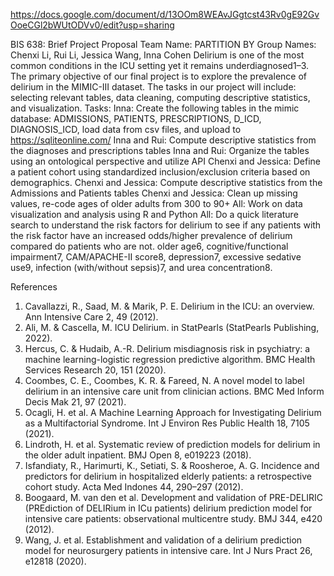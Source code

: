https://docs.google.com/document/d/13OOm8WEAvJGgtcst43Rv0gE92GvOoeCGl2bWUtODVv0/edit?usp=sharing

BIS 638: Brief Project Proposal
Team Name: PARTITION BY
Group Names: Chenxi Li, Rui Li, Jessica Wang, Inna Cohen
Delirium is one of the most common conditions in the ICU setting yet it remains underdiagnosed1–3. The primary objective of our final project is to explore the prevalence of delirium in the MIMIC-III dataset. The tasks in our project will include: selecting relevant tables, data cleaning, computing descriptive statistics, and visualization.
Tasks:
Inna: Create the following tables in the mimic database: ADMISSIONS, PATIENTS, PRESCRIPTIONS, D_ICD, DIAGNOSIS_ICD, load data from csv files, and upload to https://sqliteonline.com/
Inna and Rui: Compute descriptive statistics from the diagnoses and prescriptions tables
Inna and Rui: Organize the tables using an ontological perspective and utilize API 
Chenxi and Jessica: Define a patient cohort using standardized inclusion/exclusion criteria based on demographics.
Chenxi and Jessica: Compute descriptive statistics from the Admissions and Patients tables
Chenxi and Jessica: Clean up missing values, re-code ages of older adults from 300 to 90+
All: Work on data visualization and analysis using R and Python
All: Do a quick literature search to understand the risk factors for delirium to see if any patients with the risk factor have an increased odds/higher prevalence of delirium compared do patients who are not.  older age6, cognitive/functional impairment7, CAM/APACHE-II score8, depression7, excessive sedative use9, infection (with/without sepsis)7, and urea concentration8.
 
 

 
References
1.	Cavallazzi, R., Saad, M. & Marik, P. E. Delirium in the ICU: an overview. Ann Intensive Care 2, 49 (2012).
2.	Ali, M. & Cascella, M. ICU Delirium. in StatPearls (StatPearls Publishing, 2022).
3.	Hercus, C. & Hudaib, A.-R. Delirium misdiagnosis risk in psychiatry: a machine learning-logistic regression predictive algorithm. BMC Health Services Research 20, 151 (2020).
4.	Coombes, C. E., Coombes, K. R. & Fareed, N. A novel model to label delirium in an intensive care unit from clinician actions. BMC Med Inform Decis Mak 21, 97 (2021).
5.	Ocagli, H. et al. A Machine Learning Approach for Investigating Delirium as a Multifactorial Syndrome. Int J Environ Res Public Health 18, 7105 (2021).
6.	Lindroth, H. et al. Systematic review of prediction models for delirium in the older adult inpatient. BMJ Open 8, e019223 (2018).
7.	Isfandiaty, R., Harimurti, K., Setiati, S. & Roosheroe, A. G. Incidence and predictors for delirium in hospitalized elderly patients: a retrospective cohort study. Acta Med Indones 44, 290–297 (2012).
8.	Boogaard, M. van den et al. Development and validation of PRE-DELIRIC (PREdiction of DELIRium in ICu patients) delirium prediction model for intensive care patients: observational multicentre study. BMJ 344, e420 (2012).
9.	Wang, J. et al. Establishment and validation of a delirium prediction model for neurosurgery patients in intensive care. Int J Nurs Pract 26, e12818 (2020).
